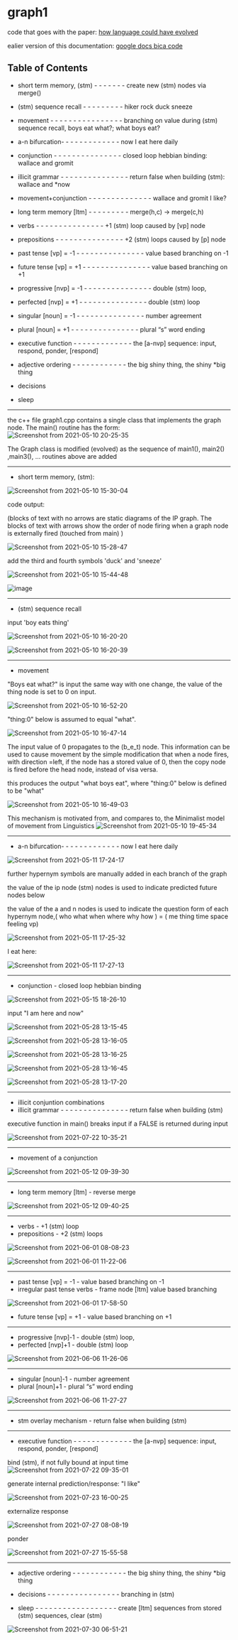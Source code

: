 # graph1
code that goes with the paper: [how language could have evolved](https://github.com/kwd2/graph1/blob/main/how_language_could_have_evolved.pdf)

ealier version of this documentation: [google docs bica code](https://docs.google.com/document/d/1CxnVuSqjkilYbdJG4flKVL_NAbCwRZlVtv1cmskbbVY/edit?usp=sharing)

Table of Contents
-----------------------------------

* short term memory, (stm)  - - - - - - - create new (stm) nodes via merge()
* (stm) sequence recall	- - - - - - - - - hiker rock duck sneeze
* movement - - - - - - - - - - - - - - - - branching on value during (stm) sequence recall, boys eat what?;  what boys eat?
* a-n bifurcation- - - - - - - - - - - - - now I eat here daily
* conjunction - - - - - - - - - - - - - - - closed loop hebbian binding:  wallace and gromit
* illicit grammar  - - - - - - - - - - - - - - - return false when building (stm):  wallace and *now
* movement+conjunction - - - - - - - - - - - - - -  wallace and gromit I like?

* long term memory  [ltm] - - - - - - - - - merge(h,c) -> merge(c,h)

* verbs    - - - - - - - - - - - - - -                               -  +1 (stm) loop caused by [vp] node
* prepositions - - - - - - - - - - - - - -                           -  +2 (stm) loops caused by [p] node

* past   tense  [vp] = -1  - - - - - - - - - - - - - -                      - value based branching on -1
* future tense  [vp] = +1 - - - - - - - - - - - - - -                     - value based branching on +1

* progressive   [nvp] = -1   - - - - - - - - - - - - - -                   - double (stm) loop,
* perfected       [nvp] = +1    - - - - - - - - - - - - - -                 - double (stm) loop

* singular        [noun] = -1   - - - - - - - - - - - - - -	     - number agreement
* plural            [noun] = +1  - - - - - - - - - - - - - -                 - plural “s” word ending


* executive function - - - - - - - - - - - - -  the [a-nvp] sequence:  input, respond, ponder, [respond]

* adjective ordering - - - - - - - - - - - - the big shiny thing,  the shiny  *big thing

* decisions

* sleep



----------------------------------------------------------------------------------
the c++ file graph1.cpp contains a single class that implements the graph node.   The main() routine has the form:
![Screenshot from 2021-05-10 20-25-35](https://user-images.githubusercontent.com/15908030/117744407-3aa1e580-b1ce-11eb-956e-11e00a24038e.png)

The Graph class is modified (evolved) as the sequence of main1(), main2() ,main3(), ...  routines above are added 


----------------------------------------------------------------------------------
 * short term memory, (stm): 



![Screenshot from 2021-05-10 15-30-04](https://user-images.githubusercontent.com/15908030/117720713-a0797780-b1a4-11eb-9512-258ef14f2925.png)


code output:   

(blocks of text with no arrows are static diagrams of the IP graph.   The blocks of text with arrows show the order of node firing when a graph node is externally fired (touched from main) )

![Screenshot from 2021-05-10 15-28-47](https://user-images.githubusercontent.com/15908030/117720644-88a1f380-b1a4-11eb-9ad8-994578e57d8c.png)


add the third and fourth symbols 'duck' and 'sneeze'

![Screenshot from 2021-05-10 15-44-48](https://user-images.githubusercontent.com/15908030/117722472-b851fb00-b1a6-11eb-9757-6d7ebe0cb31f.png)



![image](https://user-images.githubusercontent.com/15908030/117725528-df123080-b1aa-11eb-8d27-4e6d9a8fd99c.png)


----------------------------------------------------------------------------------
 * (stm) sequence recall

input 'boy eats thing'

![Screenshot from 2021-05-10 16-20-20](https://user-images.githubusercontent.com/15908030/117726138-c5251d80-b1ab-11eb-997e-dd1cd2c5f06d.png)

![Screenshot from 2021-05-10 16-20-39](https://user-images.githubusercontent.com/15908030/117726194-d8d08400-b1ab-11eb-92bd-c19d575e8e57.png)


----------------------------------------------------------------------------------
 * movement  

"Boys eat what?"  is input the same way with one change, the value of the thing node is set to 0 on input.  
 
 ![Screenshot from 2021-05-10 16-52-20](https://user-images.githubusercontent.com/15908030/117729204-23ec9600-b1b0-11eb-97c0-3c0fc266042a.png)

"thing:0" below is assumed to equal "what".

![Screenshot from 2021-05-10 16-47-14](https://user-images.githubusercontent.com/15908030/117728720-69f52a00-b1af-11eb-9ec1-2b2be93555a5.png)

The input value of 0 propagates to the (b_e_t) node.   This information can be used to cause movement by the simple modification that when a node fires, with direction =left, if the node has a stored value of 0, then the copy node is fired before the head node, instead of visa versa.

this produces the output "what boys eat", where "thing:0" below is defined to be "what"


![Screenshot from 2021-05-10 16-49-03](https://user-images.githubusercontent.com/15908030/117740665-881a5480-b1c6-11eb-8a8a-8170bc3936fc.png)


This mechanism is motivated from, and compares to,  the Minimalist model of movement from Linguistics  ![Screenshot from 2021-05-10 19-45-34](https://user-images.githubusercontent.com/15908030/117741536-599d7900-b1c8-11eb-97d0-62e139fd23ee.png)

----------------------------------------------------------------------------------
* a-n bifurcation- - - - - - - - - - - - - now I eat here daily


![Screenshot from 2021-05-11 17-24-17](https://user-images.githubusercontent.com/15908030/117892119-bf980800-b27d-11eb-8b38-9381a4bfe0a2.png)

further hypernym symbols are manually added in each branch of the graph

the value of the ip node (stm) nodes is used to indicate predicted future nodes below 

the value of the a and n  nodes is used to indicate the question form of each hypernym node,( who what when where why how ) = ( me thing time space feeling vp)  

![Screenshot from 2021-05-11 17-25-32](https://user-images.githubusercontent.com/15908030/117892218-e9512f00-b27d-11eb-803a-97392a53e85d.png)



I eat here:

![Screenshot from 2021-05-11 17-27-13](https://user-images.githubusercontent.com/15908030/117892333-2b7a7080-b27e-11eb-85b3-63b495ffa12c.png)





----------------------------------------------------------------------------------
* conjunction                             - closed loop hebbian binding

![Screenshot from 2021-05-15 18-26-10](https://user-images.githubusercontent.com/15908030/118380886-187fdd00-b5ab-11eb-9853-8298bdd0697a.png)


input "I am here and now"

![Screenshot from 2021-05-28 13-15-45](https://user-images.githubusercontent.com/15908030/120029584-ea8f9500-bfbb-11eb-9d89-155772a7010e.png)

![Screenshot from 2021-05-28 13-16-05](https://user-images.githubusercontent.com/15908030/120029614-f1b6a300-bfbb-11eb-9a6f-cbdcb65475f5.png)

![Screenshot from 2021-05-28 13-16-25](https://user-images.githubusercontent.com/15908030/120029622-f5e2c080-bfbb-11eb-98b6-246e3ff52e3e.png)

![Screenshot from 2021-05-28 13-16-45](https://user-images.githubusercontent.com/15908030/120029633-fa0ede00-bfbb-11eb-8582-2a62e175e845.png)

![Screenshot from 2021-05-28 13-17-20](https://user-images.githubusercontent.com/15908030/120029646-fe3afb80-bfbb-11eb-92b5-92bd490fe3f8.png)

---------------------------------------------------------------------------------

+ illicit conjuntion combinations
+ illicit grammar  - - - - - - - - - - - - - - - return false when building (stm)

executive function in main() breaks input if a FALSE is returned during input

![Screenshot from 2021-07-22 10-35-21](https://user-images.githubusercontent.com/15908030/126666897-94211942-229b-48aa-9961-a4fdaaed0cf5.png)




----------------------------------------------------------------------------------
* movement of a conjunction

![Screenshot from 2021-05-12 09-39-30](https://user-images.githubusercontent.com/15908030/117994206-fca7dd00-b305-11eb-8f50-44108289bcee.png)



----------------------------------------------------------------------------------
* long term memory  [ltm]                 - reverse merge

![Screenshot from 2021-05-12 09-40-25](https://user-images.githubusercontent.com/15908030/117994374-1b0dd880-b306-11eb-9d11-a95151aafe8c.png)


----------------------------------------------------------------------------------
* verbs                                   -  +1 (stm) loop
* prepositions                            -  +2 (stm) loops

![Screenshot from 2021-06-01 08-08-23](https://user-images.githubusercontent.com/15908030/120328622-9d0f7280-c2b0-11eb-9192-db1d648b449b.png)


![Screenshot from 2021-06-01 11-22-06](https://user-images.githubusercontent.com/15908030/120358035-b1149d80-c2cb-11eb-9b71-ebce993b40e4.png)


----------------------------------------------------------------------------------

* past   tense  [vp] = -1                        - value based branching on -1
* irregular past tense verbs                     - frame node [ltm] value based branching   

![Screenshot from 2021-06-01 17-58-50](https://user-images.githubusercontent.com/15908030/120400254-22237780-c303-11eb-91a8-db4d3509eeef.png)

* future tense  [vp] = +1                       - value based branching on +1

----------------------------------------------------------------------------------

* progressive   [nvp]-1                      - double (stm) loop,
* perfected       [nvp]+1                     - double (stm) loop

![Screenshot from 2021-06-06 11-26-06](https://user-images.githubusercontent.com/15908030/120932102-1bf21a00-c6ba-11eb-9424-616bdd14b3d1.png)


----------------------------------------------------------------------------------

* singular        [noun]-1   	     - number agreement
* plural            [noun]+1                   - plural “s” word ending

![Screenshot from 2021-06-06 11-27-27](https://user-images.githubusercontent.com/15908030/120932144-49d75e80-c6ba-11eb-9cc0-0c13850e16aa.png)



----------------------------------------------------------------------------------

* stm overlay  mechanism              - return false when building (stm)

----------------------------------------------------------------------------------
* executive function - - - - - - - - - - - - -  the [a-nvp] sequence:  input, respond, ponder, [respond]

bind (stm), if not fully bound at input time
![Screenshot from 2021-07-22 09-35-01](https://user-images.githubusercontent.com/15908030/126657267-58827113-7854-4062-bbe4-f5717b37e62f.png)

generate internal prediction/response:  "I like"

![Screenshot from 2021-07-23 16-00-25](https://user-images.githubusercontent.com/15908030/126841087-9645def2-c31e-4dc2-a972-731627de2e8d.png)

externalize response

![Screenshot from 2021-07-27 08-08-19](https://user-images.githubusercontent.com/15908030/127158830-d818bb9a-53de-4851-a428-8509fc1bfd89.png)

ponder

![Screenshot from 2021-07-27 15-55-58](https://user-images.githubusercontent.com/15908030/127226209-b32d801b-7b7d-424f-a07e-1b3fb849cf7c.png)


----------------------------------------------------------------------------------



* adjective ordering - - - - - - - - - - - - the big shiny thing,  the shiny  *big thing

* decisions - - - - - - - - - - - - - - - -  branching in (stm)

* sleep - - - - - - - - - - - - - - - - - - create [ltm] sequences from stored (stm) sequences, clear (stm)

![Screenshot from 2021-07-30 06-51-21](https://user-images.githubusercontent.com/15908030/127649086-3e3641e8-85a4-41ff-8250-665331de0413.png)












